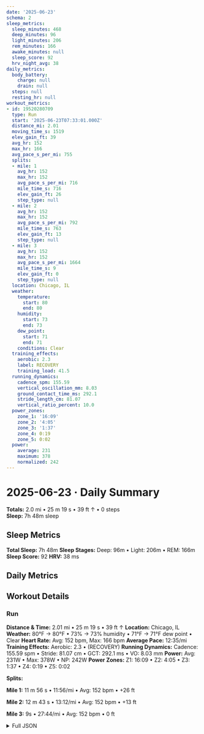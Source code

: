 ```yaml
---
date: '2025-06-23'
schema: 2
sleep_metrics:
  sleep_minutes: 468
  deep_minutes: 96
  light_minutes: 206
  rem_minutes: 166
  awake_minutes: null
  sleep_score: 92
  hrv_night_avg: 38
daily_metrics:
  body_battery:
    charge: null
    drain: null
  steps: null
  resting_hr: null
workout_metrics:
- id: 19520280709
  type: Run
  start: '2025-06-23T07:33:01.000Z'
  distance_mi: 2.01
  moving_time_s: 1519
  elev_gain_ft: 39
  avg_hr: 152
  max_hr: 166
  avg_pace_s_per_mi: 755
  splits:
  - mile: 1
    avg_hr: 152
    max_hr: 152
    avg_pace_s_per_mi: 716
    mile_time_s: 716
    elev_gain_ft: 26
    step_type: null
  - mile: 2
    avg_hr: 152
    max_hr: 152
    avg_pace_s_per_mi: 792
    mile_time_s: 763
    elev_gain_ft: 13
    step_type: null
  - mile: 3
    avg_hr: 152
    max_hr: 152
    avg_pace_s_per_mi: 1664
    mile_time_s: 9
    elev_gain_ft: 0
    step_type: null
  location: Chicago, IL
  weather:
    temperature:
      start: 80
      end: 80
    humidity:
      start: 73
      end: 73
    dew_point:
      start: 71
      end: 71
    conditions: Clear
  training_effects:
    aerobic: 2.3
    label: RECOVERY
    training_load: 41.5
  running_dynamics:
    cadence_spm: 155.59
    vertical_oscillation_mm: 8.03
    ground_contact_time_ms: 292.1
    stride_length_cm: 81.07
    vertical_ratio_percent: 10.0
  power_zones:
    zone_1: '16:09'
    zone_2: '4:05'
    zone_3: '1:37'
    zone_4: 0:19
    zone_5: 0:02
  power:
    average: 231
    maximum: 378
    normalized: 242
---
```

# 2025-06-23 · Daily Summary
**Totals:** 2.0 mi • 25 m 19 s • 39 ft ↑ • 0 steps  
**Sleep:** 7h 48m sleep

## Sleep Metrics
**Total Sleep:** 7h 48m
**Sleep Stages:** Deep: 96m • Light: 206m • REM: 166m
**Sleep Score:** 92
**HRV:** 38 ms

## Daily Metrics

## Workout Details
### Run
**Distance & Time:** 2.01 mi • 25 m 19 s • 39 ft ↑
**Location:** Chicago, IL
**Weather:** 80°F → 80°F • 73% → 73% humidity • 71°F → 71°F dew point • Clear
**Heart Rate:** Avg: 152 bpm, Max: 166 bpm
**Average Pace:** 12:35/mi
**Training Effects:** Aerobic: 2.3 • (RECOVERY)
**Running Dynamics:** Cadence: 155.59 spm • Stride: 81.07 cm • GCT: 292.1 ms • VO: 8.03 mm
**Power:** Avg: 231W • Max: 378W • NP: 242W
**Power Zones:** Z1: 16:09 • Z2: 4:05 • Z3: 1:37 • Z4: 0:19 • Z5: 0:02

**Splits:**

**Mile 1:** 11 m 56 s • 11:56/mi • Avg: 152 bpm • +26 ft

**Mile 2:** 12 m 43 s • 13:12/mi • Avg: 152 bpm • +13 ft

**Mile 3:** 9s • 27:44/mi • Avg: 152 bpm • 0 ft



<details>
<summary>Full JSON</summary>

```json
{
  "date": "2025-06-23",
  "schema": 2,
  "sleep_metrics": {
    "sleep_minutes": 468,
    "deep_minutes": 96,
    "light_minutes": 206,
    "rem_minutes": 166,
    "awake_minutes": null,
    "sleep_score": 92,
    "hrv_night_avg": 38
  },
  "daily_metrics": {
    "body_battery": {
      "charge": null,
      "drain": null
    },
    "steps": null,
    "resting_hr": null
  },
  "workout_metrics": [
    {
      "id": 19520280709,
      "type": "Run",
      "start": "2025-06-23T07:33:01.000Z",
      "distance_mi": 2.01,
      "moving_time_s": 1519,
      "elev_gain_ft": 39,
      "avg_hr": 152,
      "max_hr": 166,
      "avg_pace_s_per_mi": 755,
      "splits": [
        {
          "mile": 1,
          "avg_hr": 152,
          "max_hr": 152,
          "avg_pace_s_per_mi": 716,
          "mile_time_s": 716,
          "elev_gain_ft": 26,
          "step_type": null
        },
        {
          "mile": 2,
          "avg_hr": 152,
          "max_hr": 152,
          "avg_pace_s_per_mi": 792,
          "mile_time_s": 763,
          "elev_gain_ft": 13,
          "step_type": null
        },
        {
          "mile": 3,
          "avg_hr": 152,
          "max_hr": 152,
          "avg_pace_s_per_mi": 1664,
          "mile_time_s": 9,
          "elev_gain_ft": 0,
          "step_type": null
        }
      ],
      "location": "Chicago, IL",
      "weather": {
        "temperature": {
          "start": 80,
          "end": 80
        },
        "humidity": {
          "start": 73,
          "end": 73
        },
        "dew_point": {
          "start": 71,
          "end": 71
        },
        "conditions": "Clear"
      },
      "training_effects": {
        "aerobic": 2.3,
        "label": "RECOVERY",
        "training_load": 41.5
      },
      "running_dynamics": {
        "cadence_spm": 155.59,
        "vertical_oscillation_mm": 8.03,
        "ground_contact_time_ms": 292.1,
        "stride_length_cm": 81.07,
        "vertical_ratio_percent": 10.0
      },
      "power_zones": {
        "zone_1": "16:09",
        "zone_2": "4:05",
        "zone_3": "1:37",
        "zone_4": "0:19",
        "zone_5": "0:02"
      },
      "power": {
        "average": 231,
        "maximum": 378,
        "normalized": 242
      }
    }
  ]
}
```
</details>
